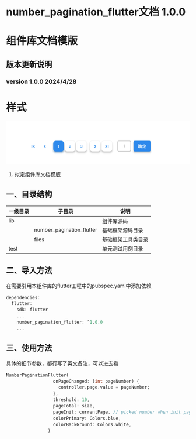 # number_pagination_flutter文档 1.0.0

# 组件库文档模版

## 版本更新说明

### version 1.0.0 2024/4/28

# 样式

![Untitled](README_IMG/Untitled.png)

1. 拟定组件库文档模版

## 一、目录结构

| 一级目录 |  子目录 | 说明 |
| --- | --- | --- |
| lib |  | 组件库源码 |
|  | number_pagination_flutter | 基础框架源码目录 |
|  | files | 基础框架工具类目录 |
| test |  | 单元测试用例目录 |

## 二、导入方法

在需要引用本组件库的flutter工程中的pubspec.yaml中添加依赖

```dart
dependencies:
  flutter:
    sdk: flutter
	...
	number_pagination_flutter: ^1.0.0
	...
```

## 三、使用方法

具体的细节参数，都行写了英文备注，可以进去看

```dart
NumberPaginationFlutter(
                  onPageChanged: (int pageNumber) {
                    controller.page.value = pageNumber;
                  },
                  threshold: 10,
                  pageTotal: size,
                  pageInit: currentPage, // picked number when init page
                  colorPrimary: Colors.blue,
                  colorBackGround: Colors.white,
                )
```
